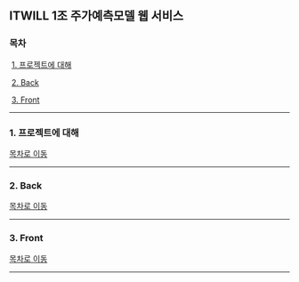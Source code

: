 ## ITWILL 1조 주가예측모델 웹 서비스 

### 목차
​	[1. 프로젝트에 대해](#1._프로젝트에_대해)

​	[2. Back](#2._Back)

​	[3. Front](#3._Front)

------

### 1. 프로젝트에 대해


[목차로 이동](#목차)

------

### 2. Back



[목차로 이동](#목차)

------

### 3. Front

[목차로 이동](#목차)

------



